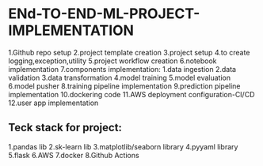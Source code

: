 # ENd-TO-END-ML-PROJECT-IMPLEMENTATION 
1.Github repo setup
2.project template creation
3.project setup
4.to create logging,exception,utility
5.project workflow creation
6.notebook implementation
7.components implementation:
    1.data ingestion
    2.data validation
    3.data transformation
    4.model training
    5.model evaluation
    6.model pusher
8.training pipeline implementation
9.prediction pipeline implementation
10.dockering code
11.AWS deployment configuration-CI/CD
12.user app implementation

## Teck stack for project:
1.pandas lib
2.sk-learn lib
3.matplotlib/seaborn library
4.pyyaml library
5.flask
6.AWS
7.docker
8.Github Actions
